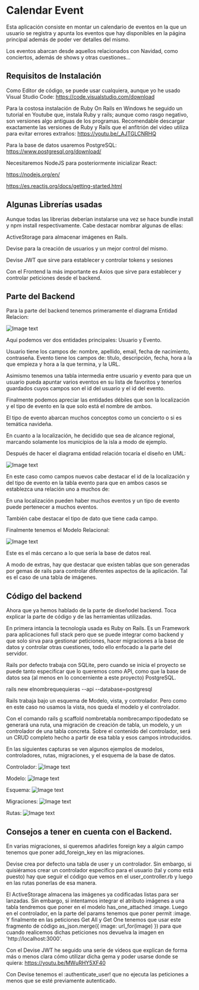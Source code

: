 # Calendar Event

Esta aplicación consiste en montar un calendario de eventos en la que un usuario se registra y apunta los eventos que hay disponibles en la página principal además de poder ver detalles del mismo.

Los eventos abarcan desde aquellos relacionados con Navidad, como conciertos, además de shows y otras cuestiones...

## Requisitos de Instalación

Como Editor de código, se puede usar cualquiera, aunque yo he usado Visual Studio Code: https://code.visualstudio.com/download

Para la costosa instalación de Ruby On Rails en Windows he seguido un tutorial en Youtube que, instala Ruby y rails; aunque como rasgo negativo, son versiones algo antiguas de los programas. Recomendable descargar exactamente las versiones de Ruby y Rails que el anfitrión del video utiliza para evitar errores extraños: https://youtu.be/_AJTGLCNRHQ

Para la base de datos usaremos PostgreSQL: https://www.postgresql.org/download/

Necesitaremos NodeJS para posteriormente inicializar React: 

https://nodejs.org/en/

https://es.reactjs.org/docs/getting-started.html

## Algunas Librerías usadas

Aunque todas las librerias deberían instalarse una vez se hace bundle install y npm install respectivamente. Cabe destacar nombrar algunas de ellas:

ActiveStorage para almacenar imágenes en Rails.

Devise para la creación de usuarios y un mejor control del mismo.

Devise JWT que sirve para establecer y controlar tokens y sesiones

Con el Frontend la más importante es Axios que sirve para establecer y controlar peticiones desde el backend.

## Parte del Backend

Para la parte del backend tenemos primeramente el diagrama Entidad Relacion:

![Image text](https://github.com/JohanSantanaGalvanJob/Calendar-Event/blob/developer/readmeImages/Diseño%20Entidad%20Relación.jpg)

Aquí podemos ver dos entidades principales: Usuario y Evento.

Usuario tiene los campos de: nombre, apellido, email, fecha de nacimiento, contraseña.
Evento tiene los campos de: título, descripción, fecha, hora a la que empieza y hora a la que termina, y la URL.

Asimismo tenemos una tabla intermedia entre usuario y evento para que un usuario pueda apuntar varios eventos en su lista de favoritos y tenerlos guardados cuyos campos son el id del usuario y el id del evento.

Finalmente podemos apreciar las entidades débiles que son la localización y el tipo de evento en la que solo está el nombre de ambos.

El tipo de evento abarcan muchos conceptos como un concierto o si es temática navideña.

En cuanto a la localización, he decidido que sea de alcance regional, marcando solamente los municipios de la isla a modo de ejemplo.

Después de hacer el diagrama entidad relación tocaría el diseño en UML:

![Image text](https://github.com/JohanSantanaGalvanJob/Calendar-Event/blob/developer/readmeImages/Entidad%20Relación%20UML.jpg)

En este caso como campos nuevos cabe destacar el id de la localización y del tipo de evento en la tabla evento para que en ambos casos se establezca una relación uno a muchos de:

En una localización pueden haber muchos eventos y un tipo de evento puede pertenecer a muchos eventos.

También cabe destacar el tipo de dato que tiene cada campo.

Finalmente tenemos el Modelo Relacional:

![Image text](https://github.com/JohanSantanaGalvanJob/Calendar-Event/blob/developer/readmeImages/Modelo%20Relacional.jpg)

Este es el más cercano a lo que sería la base de datos real.

A modo de extras, hay que destacar que existen tablas que son generadas por gemas de rails para controlar diferentes aspectos de la aplicación. Tal es el caso de una tabla de imágenes.

## Código del backend

Ahora que ya hemos hablado de la parte de diseñodel backend. Toca explicar la parte de código y de las herramientas utilizadas.

En primera intancia la tecnología usada es Ruby on Rails. Es un Framework para aplicaciones full stack pero que se puede integrar como backend y que solo sirva para gestionar peticiones, hacer migraciones a la base de datos y controlar otras cuestiones, todo ello enfocado a la parte del servidor.

Rails por defecto trabaja con SQLite, pero cuando se inicia el proyecto se puede tanto especificar que lo queremos como API, como que la base de datos sea (al menos en lo concerniente a este proyecto) PostgreSQL.

rails new elnombrequequieras --api --database=postgresql

Rails trabaja bajo un esquema de Modelo, vista, y controlador. Pero como en este caso no usamos la vista, nos queda el modelo y el controlador.

Con el comando rails g scaffold nombretabla nombrecampo:tipodedato se generará una ruta, una migración de creación de tabla, un modelo, y un controlador de una tabla concreta. Sobre el contenido del controlador, será un CRUD completo hecho a partir de esa tabla y esos campos introducidos.

En las siguientes capturas se ven algunos ejemplos de modelos, controladores, rutas, migraciones, y el esquema de la base de datos.

Controlador:
![Image text](https://github.com/JohanSantanaGalvanJob/Calendar-Event/blob/developer/readmeImages/ejemplocontrolador.PNG)

Modelo:
![Image text](https://github.com/JohanSantanaGalvanJob/Calendar-Event/blob/developer/readmeImages/ejemplomodelo.PNG)

Esquema:
![Image text](https://github.com/JohanSantanaGalvanJob/Calendar-Event/blob/developer/readmeImages/ejemploesquema.PNG)

Migraciones:
![Image text](https://github.com/JohanSantanaGalvanJob/Calendar-Event/blob/developer/readmeImages/ejemplomigracion.PNG)

Rutas:
![Image text](https://github.com/JohanSantanaGalvanJob/Calendar-Event/blob/developer/readmeImages/ejemploruta.PNG)

## Consejos a tener en cuenta con el Backend.

En varias migraciones, si queremos añadirles foreign key a algún campo tenemos que poner add_foreign_key en las migraciones.

Devise crea por defecto una tabla de user y un controlador. Sin embargo, si quisiéramos crear un controlador específico para el usuario (tal y como está puesto) hay que seguir el código que vemos en el user_controller.rb y luego en las rutas ponerlas de esa manera.

El ActiveStorage almacena las imágenes ya codificadas listas para ser lanzadas. Sin embargo, si intentamos integrar el atributo imágenes a una tabla tendremos que poner en el modelo has_one_attached :image. Luego en el controlador, en la parte del params tenemos que poner permit :image. Y finalmente en las peticiones Get All y Get One tenemos que usar este fragmento de código as_json.merge({ image: url_for(image) }) para que cuando realicemos dichas peticiones nos devuelva la imagen en 'http://localhost:3000'.

Con el Devise JWT he seguido una serie de vídeos que explican de forma más o menos clara cómo utilizar dicha gema y poder usarse donde se quiera: https://youtu.be/MWuRHY5XF40

Con Devise tenemos el :authenticate_user! que no ejecuta las peticiones a menos que se esté previamente autenticado.





















